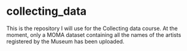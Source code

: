 # collecting_data
This is the repository I will use for the Collecting data course.
At the moment, only a MOMA dataset containing all the names of the artists registered by the Museum has been uploaded. 
